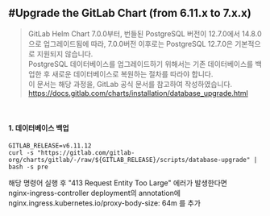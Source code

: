 #Upgrade the GitLab Chart (from 6.11.x to 7.x.x)
------------
> GitLab Helm Chart 7.0.0부터, 번들된 PostgreSQL 버전이 12.7.0에서 14.8.0으로 업그레이드됨에 따라,
> 7.0.0버전 이후로는 PostgreSQL 12.7.0은 기본적으로 지원되지 않습니다.<br/>
> PostgreSQL 데이터베이스를 업그레이드하기 위해서는 기존 데이터베이스를 백업한 후 새로운 데이터베이스로 복원하는 절차를 따라야 합니다.<br/>
> 이 문서는 해당 과정을, GitLab 공식 문서를 참고하여 작성하였습니다.<br/>
> https://docs.gitlab.com/charts/installation/database_upgrade.html
<br/>

#### 1. 데이터베이스 백업
```
GITLAB_RELEASE=v6.11.12
curl -s "https://gitlab.com/gitlab-org/charts/gitlab/-/raw/${GITLAB_RELEASE}/scripts/database-upgrade" | bash -s pre
```
해당 명령어 실행 후 "413 Request Entity Too Large" 에러가 발생한다면<br/>
nginx-ingress-controller deployment의 annotation에 nginx.ingress.kubernetes.io/proxy-body-size: 64m 를 추가
